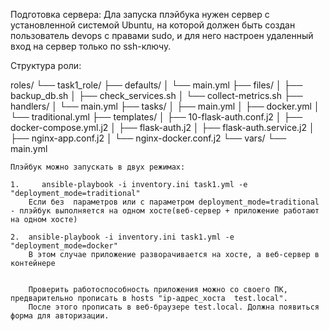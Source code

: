 Подготовка сервера:
Дла запуска плэйбука нужен сервер с установленной системой Ubuntu, 
на которой должен быть создан пользователь devops с правами sudo,
и для него настроен удаленный вход на сервер только по ssh-ключу.

Структура роли:

roles/
└── task1_role/
    ├── defaults/
    │   └── main.yml
    ├── files/
    │   ├── backup_db.sh
    │   ├── check_services.sh
    │   └── collect-metrics.sh
    ├── handlers/
    │   └── main.yml
    ├── tasks/
    │   ├── main.yml
    │   ├── docker.yml
    │   └── traditional.yml
    ├── templates/
    │   ├── 10-flask-auth.conf.j2
    │   ├── docker-compose.yml.j2
    │   ├── flask-auth.j2
    │   ├── flask-auth.service.j2
    │   ├── nginx-app.conf.j2
    │   └── nginx-docker.conf.j2
    └── vars/
       └── main.yml


    Плэйбук можно запускать в двух режимах:

    1.     ansible-playbook -i inventory.ini task1.yml -e "deployment_mode=traditional"
        Если без  параметров или с параметром deployment_mode=traditional - плэйбук выполняется на одном хосте(веб-сервер + приложение работают на одном хосте)
    
    2.  ansible-playbook -i inventory.ini task1.yml -e "deployment_mode=docker"
        В этом случае приложение разворачивается на хосте, а веб-сервер в контейнере


        Проверить работоспособность приложения можно со своего ПК, предварительно прописать в hosts "ip-адрес_хоста  test.local". 
        После этого прописать в веб-браузере test.local. Должна появиться форма для авторизации. 

